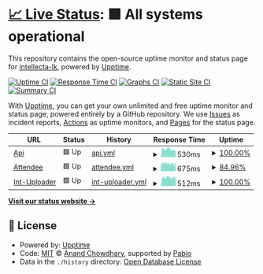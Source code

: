 # [📈 Live Status](https://intellecta-lk.github.io/upptime): <!--live status--> **🟩 All systems operational**

This repository contains the open-source uptime monitor and status page for [intellecta-lk](https://intellecta-lk.github.io/upptime), powered by [Upptime](https://github.com/upptime/upptime).

[![Uptime CI](https://github.com/intellecta-lk/upptime/workflows/Uptime%20CI/badge.svg)](https://github.com/intellecta-lk/upptime/actions?query=workflow%3A%22Uptime+CI%22)
[![Response Time CI](https://github.com/intellecta-lk/upptime/workflows/Response%20Time%20CI/badge.svg)](https://github.com/intellecta-lk/upptime/actions?query=workflow%3A%22Response+Time+CI%22)
[![Graphs CI](https://github.com/intellecta-lk/upptime/workflows/Graphs%20CI/badge.svg)](https://github.com/intellecta-lk/upptime/actions?query=workflow%3A%22Graphs+CI%22)
[![Static Site CI](https://github.com/intellecta-lk/upptime/workflows/Static%20Site%20CI/badge.svg)](https://github.com/intellecta-lk/upptime/actions?query=workflow%3A%22Static+Site+CI%22)
[![Summary CI](https://github.com/intellecta-lk/upptime/workflows/Summary%20CI/badge.svg)](https://github.com/intellecta-lk/upptime/actions?query=workflow%3A%22Summary+CI%22)

With [Upptime](https://upptime.js.org), you can get your own unlimited and free uptime monitor and status page, powered entirely by a GitHub repository. We use [Issues](https://github.com/intellecta-lk/upptime/issues) as incident reports, [Actions](https://github.com/intellecta-lk/upptime/actions) as uptime monitors, and [Pages](https://intellecta-lk.github.io/upptime) for the status page.

<!--start: status pages-->
<!-- This summary is generated by Upptime (https://github.com/upptime/upptime) -->
<!-- Do not edit this manually, your changes will be overwritten -->
<!-- prettier-ignore -->
| URL | Status | History | Response Time | Uptime |
| --- | ------ | ------- | ------------- | ------ |
| <img alt="" src="https://icons.duckduckgo.com/ip3/api.intellecta-lk.com.ico" height="13"> [Api](https://api.intellecta-lk.com) | 🟩 Up | [api.yml](https://github.com/intellecta-lk/upptime/commits/HEAD/history/api.yml) | <details><summary><img alt="Response time graph" src="./graphs/api/response-time-week.png" height="20"> 530ms</summary><br><a href="https://intellecta-lk.github.io/upptime/history/api"><img alt="Response time 1228" src="https://img.shields.io/endpoint?url=https%3A%2F%2Fraw.githubusercontent.com%2Fintellecta-lk%2Fupptime%2FHEAD%2Fapi%2Fapi%2Fresponse-time.json"></a><br><a href="https://intellecta-lk.github.io/upptime/history/api"><img alt="24-hour response time 429" src="https://img.shields.io/endpoint?url=https%3A%2F%2Fraw.githubusercontent.com%2Fintellecta-lk%2Fupptime%2FHEAD%2Fapi%2Fapi%2Fresponse-time-day.json"></a><br><a href="https://intellecta-lk.github.io/upptime/history/api"><img alt="7-day response time 530" src="https://img.shields.io/endpoint?url=https%3A%2F%2Fraw.githubusercontent.com%2Fintellecta-lk%2Fupptime%2FHEAD%2Fapi%2Fapi%2Fresponse-time-week.json"></a><br><a href="https://intellecta-lk.github.io/upptime/history/api"><img alt="30-day response time 553" src="https://img.shields.io/endpoint?url=https%3A%2F%2Fraw.githubusercontent.com%2Fintellecta-lk%2Fupptime%2FHEAD%2Fapi%2Fapi%2Fresponse-time-month.json"></a><br><a href="https://intellecta-lk.github.io/upptime/history/api"><img alt="1-year response time 1228" src="https://img.shields.io/endpoint?url=https%3A%2F%2Fraw.githubusercontent.com%2Fintellecta-lk%2Fupptime%2FHEAD%2Fapi%2Fapi%2Fresponse-time-year.json"></a></details> | <details><summary><a href="https://intellecta-lk.github.io/upptime/history/api">100.00%</a></summary><a href="https://intellecta-lk.github.io/upptime/history/api"><img alt="All-time uptime 93.77%" src="https://img.shields.io/endpoint?url=https%3A%2F%2Fraw.githubusercontent.com%2Fintellecta-lk%2Fupptime%2FHEAD%2Fapi%2Fapi%2Fuptime.json"></a><br><a href="https://intellecta-lk.github.io/upptime/history/api"><img alt="24-hour uptime 100.00%" src="https://img.shields.io/endpoint?url=https%3A%2F%2Fraw.githubusercontent.com%2Fintellecta-lk%2Fupptime%2FHEAD%2Fapi%2Fapi%2Fuptime-day.json"></a><br><a href="https://intellecta-lk.github.io/upptime/history/api"><img alt="7-day uptime 100.00%" src="https://img.shields.io/endpoint?url=https%3A%2F%2Fraw.githubusercontent.com%2Fintellecta-lk%2Fupptime%2FHEAD%2Fapi%2Fapi%2Fuptime-week.json"></a><br><a href="https://intellecta-lk.github.io/upptime/history/api"><img alt="30-day uptime 99.90%" src="https://img.shields.io/endpoint?url=https%3A%2F%2Fraw.githubusercontent.com%2Fintellecta-lk%2Fupptime%2FHEAD%2Fapi%2Fapi%2Fuptime-month.json"></a><br><a href="https://intellecta-lk.github.io/upptime/history/api"><img alt="1-year uptime 93.77%" src="https://img.shields.io/endpoint?url=https%3A%2F%2Fraw.githubusercontent.com%2Fintellecta-lk%2Fupptime%2FHEAD%2Fapi%2Fapi%2Fuptime-year.json"></a></details>
| <img alt="" src="https://icons.duckduckgo.com/ip3/attendee.intellecta-lk.com.ico" height="13"> [Attendee](https://attendee.intellecta-lk.com) | 🟩 Up | [attendee.yml](https://github.com/intellecta-lk/upptime/commits/HEAD/history/attendee.yml) | <details><summary><img alt="Response time graph" src="./graphs/attendee/response-time-week.png" height="20"> 675ms</summary><br><a href="https://intellecta-lk.github.io/upptime/history/attendee"><img alt="Response time 1150" src="https://img.shields.io/endpoint?url=https%3A%2F%2Fraw.githubusercontent.com%2Fintellecta-lk%2Fupptime%2FHEAD%2Fapi%2Fattendee%2Fresponse-time.json"></a><br><a href="https://intellecta-lk.github.io/upptime/history/attendee"><img alt="24-hour response time 620" src="https://img.shields.io/endpoint?url=https%3A%2F%2Fraw.githubusercontent.com%2Fintellecta-lk%2Fupptime%2FHEAD%2Fapi%2Fattendee%2Fresponse-time-day.json"></a><br><a href="https://intellecta-lk.github.io/upptime/history/attendee"><img alt="7-day response time 675" src="https://img.shields.io/endpoint?url=https%3A%2F%2Fraw.githubusercontent.com%2Fintellecta-lk%2Fupptime%2FHEAD%2Fapi%2Fattendee%2Fresponse-time-week.json"></a><br><a href="https://intellecta-lk.github.io/upptime/history/attendee"><img alt="30-day response time 665" src="https://img.shields.io/endpoint?url=https%3A%2F%2Fraw.githubusercontent.com%2Fintellecta-lk%2Fupptime%2FHEAD%2Fapi%2Fattendee%2Fresponse-time-month.json"></a><br><a href="https://intellecta-lk.github.io/upptime/history/attendee"><img alt="1-year response time 1150" src="https://img.shields.io/endpoint?url=https%3A%2F%2Fraw.githubusercontent.com%2Fintellecta-lk%2Fupptime%2FHEAD%2Fapi%2Fattendee%2Fresponse-time-year.json"></a></details> | <details><summary><a href="https://intellecta-lk.github.io/upptime/history/attendee">84.96%</a></summary><a href="https://intellecta-lk.github.io/upptime/history/attendee"><img alt="All-time uptime 87.65%" src="https://img.shields.io/endpoint?url=https%3A%2F%2Fraw.githubusercontent.com%2Fintellecta-lk%2Fupptime%2FHEAD%2Fapi%2Fattendee%2Fuptime.json"></a><br><a href="https://intellecta-lk.github.io/upptime/history/attendee"><img alt="24-hour uptime 78.33%" src="https://img.shields.io/endpoint?url=https%3A%2F%2Fraw.githubusercontent.com%2Fintellecta-lk%2Fupptime%2FHEAD%2Fapi%2Fattendee%2Fuptime-day.json"></a><br><a href="https://intellecta-lk.github.io/upptime/history/attendee"><img alt="7-day uptime 84.96%" src="https://img.shields.io/endpoint?url=https%3A%2F%2Fraw.githubusercontent.com%2Fintellecta-lk%2Fupptime%2FHEAD%2Fapi%2Fattendee%2Fuptime-week.json"></a><br><a href="https://intellecta-lk.github.io/upptime/history/attendee"><img alt="30-day uptime 80.49%" src="https://img.shields.io/endpoint?url=https%3A%2F%2Fraw.githubusercontent.com%2Fintellecta-lk%2Fupptime%2FHEAD%2Fapi%2Fattendee%2Fuptime-month.json"></a><br><a href="https://intellecta-lk.github.io/upptime/history/attendee"><img alt="1-year uptime 87.65%" src="https://img.shields.io/endpoint?url=https%3A%2F%2Fraw.githubusercontent.com%2Fintellecta-lk%2Fupptime%2FHEAD%2Fapi%2Fattendee%2Fuptime-year.json"></a></details>
| <img alt="" src="https://icons.duckduckgo.com/ip3/micro.intellecta-lk.com.ico" height="13"> [Int-Uploader](https://micro.intellecta-lk.com) | 🟩 Up | [int-uploader.yml](https://github.com/intellecta-lk/upptime/commits/HEAD/history/int-uploader.yml) | <details><summary><img alt="Response time graph" src="./graphs/int-uploader/response-time-week.png" height="20"> 512ms</summary><br><a href="https://intellecta-lk.github.io/upptime/history/int-uploader"><img alt="Response time 1074" src="https://img.shields.io/endpoint?url=https%3A%2F%2Fraw.githubusercontent.com%2Fintellecta-lk%2Fupptime%2FHEAD%2Fapi%2Fint-uploader%2Fresponse-time.json"></a><br><a href="https://intellecta-lk.github.io/upptime/history/int-uploader"><img alt="24-hour response time 496" src="https://img.shields.io/endpoint?url=https%3A%2F%2Fraw.githubusercontent.com%2Fintellecta-lk%2Fupptime%2FHEAD%2Fapi%2Fint-uploader%2Fresponse-time-day.json"></a><br><a href="https://intellecta-lk.github.io/upptime/history/int-uploader"><img alt="7-day response time 512" src="https://img.shields.io/endpoint?url=https%3A%2F%2Fraw.githubusercontent.com%2Fintellecta-lk%2Fupptime%2FHEAD%2Fapi%2Fint-uploader%2Fresponse-time-week.json"></a><br><a href="https://intellecta-lk.github.io/upptime/history/int-uploader"><img alt="30-day response time 509" src="https://img.shields.io/endpoint?url=https%3A%2F%2Fraw.githubusercontent.com%2Fintellecta-lk%2Fupptime%2FHEAD%2Fapi%2Fint-uploader%2Fresponse-time-month.json"></a><br><a href="https://intellecta-lk.github.io/upptime/history/int-uploader"><img alt="1-year response time 1074" src="https://img.shields.io/endpoint?url=https%3A%2F%2Fraw.githubusercontent.com%2Fintellecta-lk%2Fupptime%2FHEAD%2Fapi%2Fint-uploader%2Fresponse-time-year.json"></a></details> | <details><summary><a href="https://intellecta-lk.github.io/upptime/history/int-uploader">100.00%</a></summary><a href="https://intellecta-lk.github.io/upptime/history/int-uploader"><img alt="All-time uptime 93.88%" src="https://img.shields.io/endpoint?url=https%3A%2F%2Fraw.githubusercontent.com%2Fintellecta-lk%2Fupptime%2FHEAD%2Fapi%2Fint-uploader%2Fuptime.json"></a><br><a href="https://intellecta-lk.github.io/upptime/history/int-uploader"><img alt="24-hour uptime 100.00%" src="https://img.shields.io/endpoint?url=https%3A%2F%2Fraw.githubusercontent.com%2Fintellecta-lk%2Fupptime%2FHEAD%2Fapi%2Fint-uploader%2Fuptime-day.json"></a><br><a href="https://intellecta-lk.github.io/upptime/history/int-uploader"><img alt="7-day uptime 100.00%" src="https://img.shields.io/endpoint?url=https%3A%2F%2Fraw.githubusercontent.com%2Fintellecta-lk%2Fupptime%2FHEAD%2Fapi%2Fint-uploader%2Fuptime-week.json"></a><br><a href="https://intellecta-lk.github.io/upptime/history/int-uploader"><img alt="30-day uptime 99.96%" src="https://img.shields.io/endpoint?url=https%3A%2F%2Fraw.githubusercontent.com%2Fintellecta-lk%2Fupptime%2FHEAD%2Fapi%2Fint-uploader%2Fuptime-month.json"></a><br><a href="https://intellecta-lk.github.io/upptime/history/int-uploader"><img alt="1-year uptime 93.88%" src="https://img.shields.io/endpoint?url=https%3A%2F%2Fraw.githubusercontent.com%2Fintellecta-lk%2Fupptime%2FHEAD%2Fapi%2Fint-uploader%2Fuptime-year.json"></a></details>

<!--end: status pages-->

[**Visit our status website →**](https://intellecta-lk.github.io/upptime)

## 📄 License

- Powered by: [Upptime](https://github.com/upptime/upptime)
- Code: [MIT](./LICENSE) © [Anand Chowdhary](https://anandchowdhary.com), supported by [Pabio](https://pabio.com)
- Data in the `./history` directory: [Open Database License](https://opendatacommons.org/licenses/odbl/1-0/)
